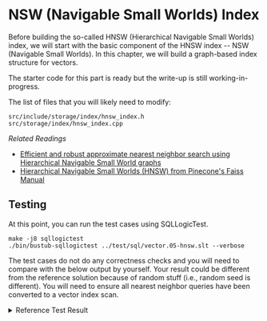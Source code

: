 # NSW (Navigable Small Worlds) Index


Before building the so-called HNSW (Hierarchical Navigable Small Worlds) index, we will start with the basic component of the HNSW index -- NSW (Navigable Small Worlds). In this chapter, we will build a graph-based index structure for vectors.

The starter code for this part is ready but the write-up is still working-in-progress.

The list of files that you will likely need to modify:

```
src/include/storage/index/hnsw_index.h
src/storage/index/hnsw_index.cpp
```

*Related Readings*

* [Efficient and robust approximate nearest neighbor search using Hierarchical Navigable Small World graphs](https://arxiv.org/abs/1603.09320)
* [Hierarchical Navigable Small Worlds (HNSW) from Pinecone's Faiss Manual](https://www.pinecone.io/learn/series/faiss/hnsw/)

## Testing

At this point, you can run the test cases using SQLLogicTest.

```
make -j8 sqllogictest
./bin/bustub-sqllogictest ../test/sql/vector.05-hnsw.slt --verbose
```

The test cases do not do any correctness checks and you will need to compare with the below output by yourself. Your result could be different from the reference solution because of random stuff (i.e., random seed is different). You will need to ensure all nearest neighbor queries have been converted to a vector index scan.

<details>

<summary>Reference Test Result</summary>

```
{{#include vector.05-hnsw.slt.1.ref}}
```

</details>
